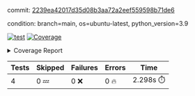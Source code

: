 commit: [2239ea42017d35d08b3aa72a2eef559598b71de6](https://github.com/rcmdnk/chatgpt-prompt-wrapper/tree/2239ea42017d35d08b3aa72a2eef559598b71de6)

condition: branch=main, os=ubuntu-latest, python_version=3.9

[![test](https://github.com/rcmdnk/chatgpt-prompt-wrapper/actions/workflows/test.yml/badge.svg)](https://github.com/rcmdnk/chatgpt-prompt-wrapper/actions/runs/12003704424)
<a href="https://github.com/rcmdnk/chatgpt-prompt-wrapper/blob/2239ea42017d35d08b3aa72a2eef559598b71de6/README.md"><img alt="Coverage" src="https://img.shields.io/badge/Coverage-34%25-red.svg" /></a><details><summary>Coverage Report </summary><table><tr><th>File</th><th>Stmts</th><th>Miss</th><th>Cover</th><th>Missing</th></tr><tbody><tr><td colspan="5"><b>src/chatgpt_prompt_wrapper</b></td></tr><tr><td>&nbsp; &nbsp;<a href="https://github.com/rcmdnk/chatgpt-prompt-wrapper/blob/2239ea42017d35d08b3aa72a2eef559598b71de6/src/chatgpt_prompt_wrapper/chatgpt_prompt_wrapper.py">chatgpt_prompt_wrapper.py</a></td><td>152</td><td>117</td><td>23%</td><td><a href="https://github.com/rcmdnk/chatgpt-prompt-wrapper/blob/2239ea42017d35d08b3aa72a2eef559598b71de6/src/chatgpt_prompt_wrapper/chatgpt_prompt_wrapper.py#L21">21</a>, <a href="https://github.com/rcmdnk/chatgpt-prompt-wrapper/blob/2239ea42017d35d08b3aa72a2eef559598b71de6/src/chatgpt_prompt_wrapper/chatgpt_prompt_wrapper.py#L49-L68">49&ndash;68</a>, <a href="https://github.com/rcmdnk/chatgpt-prompt-wrapper/blob/2239ea42017d35d08b3aa72a2eef559598b71de6/src/chatgpt_prompt_wrapper/chatgpt_prompt_wrapper.py#L71-L79">71&ndash;79</a>, <a href="https://github.com/rcmdnk/chatgpt-prompt-wrapper/blob/2239ea42017d35d08b3aa72a2eef559598b71de6/src/chatgpt_prompt_wrapper/chatgpt_prompt_wrapper.py#L82-L90">82&ndash;90</a>, <a href="https://github.com/rcmdnk/chatgpt-prompt-wrapper/blob/2239ea42017d35d08b3aa72a2eef559598b71de6/src/chatgpt_prompt_wrapper/chatgpt_prompt_wrapper.py#L93-L102">93&ndash;102</a>, <a href="https://github.com/rcmdnk/chatgpt-prompt-wrapper/blob/2239ea42017d35d08b3aa72a2eef559598b71de6/src/chatgpt_prompt_wrapper/chatgpt_prompt_wrapper.py#L108-L111">108&ndash;111</a>, <a href="https://github.com/rcmdnk/chatgpt-prompt-wrapper/blob/2239ea42017d35d08b3aa72a2eef559598b71de6/src/chatgpt_prompt_wrapper/chatgpt_prompt_wrapper.py#L122-L133">122&ndash;133</a>, <a href="https://github.com/rcmdnk/chatgpt-prompt-wrapper/blob/2239ea42017d35d08b3aa72a2eef559598b71de6/src/chatgpt_prompt_wrapper/chatgpt_prompt_wrapper.py#L136-L142">136&ndash;142</a>, <a href="https://github.com/rcmdnk/chatgpt-prompt-wrapper/blob/2239ea42017d35d08b3aa72a2eef559598b71de6/src/chatgpt_prompt_wrapper/chatgpt_prompt_wrapper.py#L153-L173">153&ndash;173</a>, <a href="https://github.com/rcmdnk/chatgpt-prompt-wrapper/blob/2239ea42017d35d08b3aa72a2eef559598b71de6/src/chatgpt_prompt_wrapper/chatgpt_prompt_wrapper.py#L177-L190">177&ndash;190</a>, <a href="https://github.com/rcmdnk/chatgpt-prompt-wrapper/blob/2239ea42017d35d08b3aa72a2eef559598b71de6/src/chatgpt_prompt_wrapper/chatgpt_prompt_wrapper.py#L198-L208">198&ndash;208</a>, <a href="https://github.com/rcmdnk/chatgpt-prompt-wrapper/blob/2239ea42017d35d08b3aa72a2eef559598b71de6/src/chatgpt_prompt_wrapper/chatgpt_prompt_wrapper.py#L211-L256">211&ndash;256</a>, <a href="https://github.com/rcmdnk/chatgpt-prompt-wrapper/blob/2239ea42017d35d08b3aa72a2eef559598b71de6/src/chatgpt_prompt_wrapper/chatgpt_prompt_wrapper.py#L264-L270">264&ndash;270</a></td></tr><tr><td>&nbsp; &nbsp;<a href="https://github.com/rcmdnk/chatgpt-prompt-wrapper/blob/2239ea42017d35d08b3aa72a2eef559598b71de6/src/chatgpt_prompt_wrapper/log_formatter.py">log_formatter.py</a></td><td>22</td><td>16</td><td>27%</td><td><a href="https://github.com/rcmdnk/chatgpt-prompt-wrapper/blob/2239ea42017d35d08b3aa72a2eef559598b71de6/src/chatgpt_prompt_wrapper/log_formatter.py#L9-L24">9&ndash;24</a>, <a href="https://github.com/rcmdnk/chatgpt-prompt-wrapper/blob/2239ea42017d35d08b3aa72a2eef559598b71de6/src/chatgpt_prompt_wrapper/log_formatter.py#L29-L31">29&ndash;31</a>, <a href="https://github.com/rcmdnk/chatgpt-prompt-wrapper/blob/2239ea42017d35d08b3aa72a2eef559598b71de6/src/chatgpt_prompt_wrapper/log_formatter.py#L36-L42">36&ndash;42</a></td></tr><tr><td colspan="5"><b>src/chatgpt_prompt_wrapper/chatgpt</b></td></tr><tr><td>&nbsp; &nbsp;<a href="https://github.com/rcmdnk/chatgpt-prompt-wrapper/blob/2239ea42017d35d08b3aa72a2eef559598b71de6/src/chatgpt_prompt_wrapper/chatgpt/ask.py">ask.py</a></td><td>48</td><td>35</td><td>27%</td><td><a href="https://github.com/rcmdnk/chatgpt-prompt-wrapper/blob/2239ea42017d35d08b3aa72a2eef559598b71de6/src/chatgpt_prompt_wrapper/chatgpt/ask.py#L12">12</a>, <a href="https://github.com/rcmdnk/chatgpt-prompt-wrapper/blob/2239ea42017d35d08b3aa72a2eef559598b71de6/src/chatgpt_prompt_wrapper/chatgpt/ask.py#L30-L37">30&ndash;37</a>, <a href="https://github.com/rcmdnk/chatgpt-prompt-wrapper/blob/2239ea42017d35d08b3aa72a2eef559598b71de6/src/chatgpt_prompt_wrapper/chatgpt/ask.py#L40-L83">40&ndash;83</a></td></tr><tr><td>&nbsp; &nbsp;<a href="https://github.com/rcmdnk/chatgpt-prompt-wrapper/blob/2239ea42017d35d08b3aa72a2eef559598b71de6/src/chatgpt_prompt_wrapper/chatgpt/chat.py">chat.py</a></td><td>81</td><td>62</td><td>23%</td><td><a href="https://github.com/rcmdnk/chatgpt-prompt-wrapper/blob/2239ea42017d35d08b3aa72a2eef559598b71de6/src/chatgpt_prompt_wrapper/chatgpt/chat.py#L38-L39">38&ndash;39</a>, <a href="https://github.com/rcmdnk/chatgpt-prompt-wrapper/blob/2239ea42017d35d08b3aa72a2eef559598b71de6/src/chatgpt_prompt_wrapper/chatgpt/chat.py#L42-L79">42&ndash;79</a>, <a href="https://github.com/rcmdnk/chatgpt-prompt-wrapper/blob/2239ea42017d35d08b3aa72a2eef559598b71de6/src/chatgpt_prompt_wrapper/chatgpt/chat.py#L89-L147">89&ndash;147</a></td></tr><tr><td>&nbsp; &nbsp;<a href="https://github.com/rcmdnk/chatgpt-prompt-wrapper/blob/2239ea42017d35d08b3aa72a2eef559598b71de6/src/chatgpt_prompt_wrapper/chatgpt/chatgpt.py">chatgpt.py</a></td><td>112</td><td>68</td><td>39%</td><td><a href="https://github.com/rcmdnk/chatgpt-prompt-wrapper/blob/2239ea42017d35d08b3aa72a2eef559598b71de6/src/chatgpt_prompt_wrapper/chatgpt/chatgpt.py#L86-L150">86&ndash;150</a>, <a href="https://github.com/rcmdnk/chatgpt-prompt-wrapper/blob/2239ea42017d35d08b3aa72a2eef559598b71de6/src/chatgpt_prompt_wrapper/chatgpt/chatgpt.py#L153-L162">153&ndash;162</a>, <a href="https://github.com/rcmdnk/chatgpt-prompt-wrapper/blob/2239ea42017d35d08b3aa72a2eef559598b71de6/src/chatgpt_prompt_wrapper/chatgpt/chatgpt.py#L166-L178">166&ndash;178</a>, <a href="https://github.com/rcmdnk/chatgpt-prompt-wrapper/blob/2239ea42017d35d08b3aa72a2eef559598b71de6/src/chatgpt_prompt_wrapper/chatgpt/chatgpt.py#L181-L187">181&ndash;187</a>, <a href="https://github.com/rcmdnk/chatgpt-prompt-wrapper/blob/2239ea42017d35d08b3aa72a2eef559598b71de6/src/chatgpt_prompt_wrapper/chatgpt/chatgpt.py#L190-L191">190&ndash;191</a>, <a href="https://github.com/rcmdnk/chatgpt-prompt-wrapper/blob/2239ea42017d35d08b3aa72a2eef559598b71de6/src/chatgpt_prompt_wrapper/chatgpt/chatgpt.py#L201-L209">201&ndash;209</a>, <a href="https://github.com/rcmdnk/chatgpt-prompt-wrapper/blob/2239ea42017d35d08b3aa72a2eef559598b71de6/src/chatgpt_prompt_wrapper/chatgpt/chatgpt.py#L212">212</a>, <a href="https://github.com/rcmdnk/chatgpt-prompt-wrapper/blob/2239ea42017d35d08b3aa72a2eef559598b71de6/src/chatgpt_prompt_wrapper/chatgpt/chatgpt.py#L215-L218">215&ndash;218</a>, <a href="https://github.com/rcmdnk/chatgpt-prompt-wrapper/blob/2239ea42017d35d08b3aa72a2eef559598b71de6/src/chatgpt_prompt_wrapper/chatgpt/chatgpt.py#L221-L226">221&ndash;226</a>, <a href="https://github.com/rcmdnk/chatgpt-prompt-wrapper/blob/2239ea42017d35d08b3aa72a2eef559598b71de6/src/chatgpt_prompt_wrapper/chatgpt/chatgpt.py#L229-L233">229&ndash;233</a>, <a href="https://github.com/rcmdnk/chatgpt-prompt-wrapper/blob/2239ea42017d35d08b3aa72a2eef559598b71de6/src/chatgpt_prompt_wrapper/chatgpt/chatgpt.py#L236-L240">236&ndash;240</a>, <a href="https://github.com/rcmdnk/chatgpt-prompt-wrapper/blob/2239ea42017d35d08b3aa72a2eef559598b71de6/src/chatgpt_prompt_wrapper/chatgpt/chatgpt.py#L248-L251">248&ndash;251</a>, <a href="https://github.com/rcmdnk/chatgpt-prompt-wrapper/blob/2239ea42017d35d08b3aa72a2eef559598b71de6/src/chatgpt_prompt_wrapper/chatgpt/chatgpt.py#L258-L260">258&ndash;260</a>, <a href="https://github.com/rcmdnk/chatgpt-prompt-wrapper/blob/2239ea42017d35d08b3aa72a2eef559598b71de6/src/chatgpt_prompt_wrapper/chatgpt/chatgpt.py#L272">272</a>, <a href="https://github.com/rcmdnk/chatgpt-prompt-wrapper/blob/2239ea42017d35d08b3aa72a2eef559598b71de6/src/chatgpt_prompt_wrapper/chatgpt/chatgpt.py#L278">278</a>, <a href="https://github.com/rcmdnk/chatgpt-prompt-wrapper/blob/2239ea42017d35d08b3aa72a2eef559598b71de6/src/chatgpt_prompt_wrapper/chatgpt/chatgpt.py#L284">284</a></td></tr><tr><td>&nbsp; &nbsp;<a href="https://github.com/rcmdnk/chatgpt-prompt-wrapper/blob/2239ea42017d35d08b3aa72a2eef559598b71de6/src/chatgpt_prompt_wrapper/chatgpt/discuss.py">discuss.py</a></td><td>96</td><td>80</td><td>17%</td><td><a href="https://github.com/rcmdnk/chatgpt-prompt-wrapper/blob/2239ea42017d35d08b3aa72a2eef559598b71de6/src/chatgpt_prompt_wrapper/chatgpt/discuss.py#L39-L42">39&ndash;42</a>, <a href="https://github.com/rcmdnk/chatgpt-prompt-wrapper/blob/2239ea42017d35d08b3aa72a2eef559598b71de6/src/chatgpt_prompt_wrapper/chatgpt/discuss.py#L45-L57">45&ndash;57</a>, <a href="https://github.com/rcmdnk/chatgpt-prompt-wrapper/blob/2239ea42017d35d08b3aa72a2eef559598b71de6/src/chatgpt_prompt_wrapper/chatgpt/discuss.py#L60-L62">60&ndash;62</a>, <a href="https://github.com/rcmdnk/chatgpt-prompt-wrapper/blob/2239ea42017d35d08b3aa72a2eef559598b71de6/src/chatgpt_prompt_wrapper/chatgpt/discuss.py#L68-L113">68&ndash;113</a>, <a href="https://github.com/rcmdnk/chatgpt-prompt-wrapper/blob/2239ea42017d35d08b3aa72a2eef559598b71de6/src/chatgpt_prompt_wrapper/chatgpt/discuss.py#L116-L194">116&ndash;194</a></td></tr><tr><td>&nbsp; &nbsp;<a href="https://github.com/rcmdnk/chatgpt-prompt-wrapper/blob/2239ea42017d35d08b3aa72a2eef559598b71de6/src/chatgpt_prompt_wrapper/chatgpt/stream.py">stream.py</a></td><td>53</td><td>38</td><td>28%</td><td><a href="https://github.com/rcmdnk/chatgpt-prompt-wrapper/blob/2239ea42017d35d08b3aa72a2eef559598b71de6/src/chatgpt_prompt_wrapper/chatgpt/stream.py#L12-L13">12&ndash;13</a>, <a href="https://github.com/rcmdnk/chatgpt-prompt-wrapper/blob/2239ea42017d35d08b3aa72a2eef559598b71de6/src/chatgpt_prompt_wrapper/chatgpt/stream.py#L22-L34">22&ndash;34</a>, <a href="https://github.com/rcmdnk/chatgpt-prompt-wrapper/blob/2239ea42017d35d08b3aa72a2eef559598b71de6/src/chatgpt_prompt_wrapper/chatgpt/stream.py#L37-L39">37&ndash;39</a>, <a href="https://github.com/rcmdnk/chatgpt-prompt-wrapper/blob/2239ea42017d35d08b3aa72a2eef559598b71de6/src/chatgpt_prompt_wrapper/chatgpt/stream.py#L47-L72">47&ndash;72</a>, <a href="https://github.com/rcmdnk/chatgpt-prompt-wrapper/blob/2239ea42017d35d08b3aa72a2eef559598b71de6/src/chatgpt_prompt_wrapper/chatgpt/stream.py#L75">75</a>, <a href="https://github.com/rcmdnk/chatgpt-prompt-wrapper/blob/2239ea42017d35d08b3aa72a2eef559598b71de6/src/chatgpt_prompt_wrapper/chatgpt/stream.py#L78-L86">78&ndash;86</a></td></tr><tr><td colspan="5"><b>src/chatgpt_prompt_wrapper/cmds</b></td></tr><tr><td>&nbsp; &nbsp;<a href="https://github.com/rcmdnk/chatgpt-prompt-wrapper/blob/2239ea42017d35d08b3aa72a2eef559598b71de6/src/chatgpt_prompt_wrapper/cmds/commands.py">commands.py</a></td><td>18</td><td>15</td><td>17%</td><td><a href="https://github.com/rcmdnk/chatgpt-prompt-wrapper/blob/2239ea42017d35d08b3aa72a2eef559598b71de6/src/chatgpt_prompt_wrapper/cmds/commands.py#L6-L24">6&ndash;24</a></td></tr><tr><td>&nbsp; &nbsp;<a href="https://github.com/rcmdnk/chatgpt-prompt-wrapper/blob/2239ea42017d35d08b3aa72a2eef559598b71de6/src/chatgpt_prompt_wrapper/cmds/cost.py">cost.py</a></td><td>12</td><td>8</td><td>33%</td><td><a href="https://github.com/rcmdnk/chatgpt-prompt-wrapper/blob/2239ea42017d35d08b3aa72a2eef559598b71de6/src/chatgpt_prompt_wrapper/cmds/cost.py#L7-L14">7&ndash;14</a></td></tr><tr><td>&nbsp; &nbsp;<a href="https://github.com/rcmdnk/chatgpt-prompt-wrapper/blob/2239ea42017d35d08b3aa72a2eef559598b71de6/src/chatgpt_prompt_wrapper/cmds/init.py">init.py</a></td><td>9</td><td>5</td><td>44%</td><td><a href="https://github.com/rcmdnk/chatgpt-prompt-wrapper/blob/2239ea42017d35d08b3aa72a2eef559598b71de6/src/chatgpt_prompt_wrapper/cmds/init.py#L8-L14">8&ndash;14</a></td></tr><tr><td><b>TOTAL</b></td><td><b>674</b></td><td><b>444</b></td><td><b>34%</b></td><td>&nbsp;</td></tr></tbody></table></details>

| Tests | Skipped | Failures | Errors | Time |
| ----- | ------- | -------- | -------- | ------------------ |
| 4 | 0 :zzz: | 0 :x: | 0 :fire: | 2.298s :stopwatch: |

